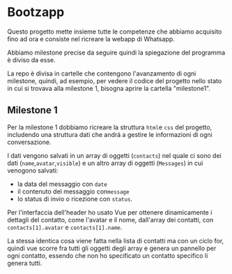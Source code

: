 # Bootzapp

Questo progetto mette insieme tutte le competenze che abbiamo acquisito fino ad ora e consiste nel ricreare la webapp di Whatsapp.

Abbiamo milestone precise da seguire quindi la spiegazione del programma è diviso da esse.

La repo è divisa in cartelle che contengono l'avanzamento di ogni milestone, quindi, ad esempio, per vedere il codice del progetto nello stato in cui si trovava alla milestone 1, bisogna aprire la cartella "milestone1".

## Milestone 1

Per la milestone 1 dobbiamo ricreare la struttura `html`e `css` del progetto, includendo una struttura dati che andrá a gestire le informazioni di ogni conversazione.

I dati vengono salvati in un array di oggetti (`contacts`) nel quale ci sono dei dati (`name`,`avatar`,`visible`) e un altro array di oggetti (`Messages`) in cui venogono salvati:

- la data del messaggio con `date`
- il contenuto del messaggio con`message`
- lo status di invio o ricezione con `status`.

Per l'interfaccia dell'header ho usato Vue per ottenere dinamicamente i dettagli del contatto, come l'avatar e il nome, dall'array dei contatti, con `contacts[1].avatar` e `contacts[1].name`.

La stessa identica cosa viene fatta nella lista di contatti ma con un ciclo for, quindi vue scorre fra tutti gli oggetti degli array e genera un pannello per ogni contatto, essendo che non ho specificato un contatto specifico li genera tutti.
